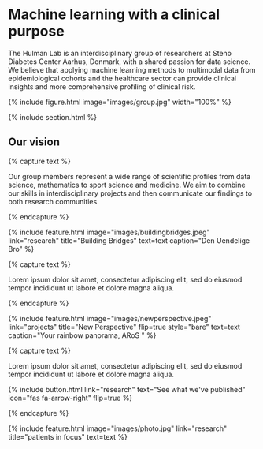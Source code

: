 ---
---

# Machine learning with a clinical purpose

The Hulman Lab is an interdisciplinary group of researchers at Steno Diabetes Center Aarhus, Denmark, with a shared passion for data science. We believe that applying machine learning methods to multimodal data from epidemiological cohorts and the healthcare sector can provide clinical insights and more comprehensive profiling of clinical risk. 

{% include figure.html image="images/group.jpg" width="100%" %}

{% include section.html %}

## Our vision

{% capture text %}

Our group members represent a wide range of scientific profiles from data science, mathematics to sport science and medicine. We aim to combine our skills in interdisciplinary projects and then communicate our findings to both research communities.

{% endcapture %}

{%
  include feature.html
  image="images/buildingbridges.jpeg"
  link="research"
  title="Building Bridges"
  text=text
  caption="Den Uendelige Bro"
%}

{% capture text %}

Lorem ipsum dolor sit amet, consectetur adipiscing elit, sed do eiusmod tempor incididunt ut labore et dolore magna aliqua.

{% endcapture %}

{%
  include feature.html
  image="images/newperspective.jpeg"
  link="projects"
  title="New Perspective"
  flip=true
  style="bare"
  text=text
  caption="Your rainbow panorama, ARoS "
%}

{% capture text %}

Lorem ipsum dolor sit amet, consectetur adipiscing elit, sed do eiusmod tempor incididunt ut labore et dolore magna aliqua.

{%
  include button.html
  link="research"
  text="See what we've published"
  icon="fas fa-arrow-right"
  flip=true
%}

{% endcapture %}

{%
  include feature.html
  image="images/photo.jpg"
  link="research"
  title="patients in focus"
  text=text
%}
